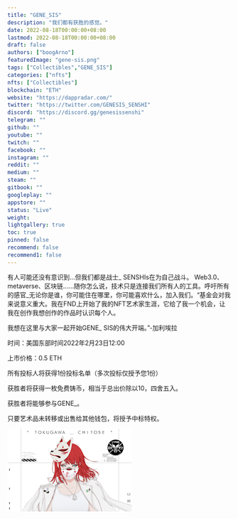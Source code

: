 ```yaml
---
title: "GENE_SIS"
description: "我们都有获胜的感觉。"
date: 2022-08-18T00:00:00+08:00
lastmod: 2022-08-18T00:00:00+08:00
draft: false
authors: ["boogArno"]
featuredImage: "gene-sis.png"
tags: ["Collectibles","GENE_SIS"]
categories: ["nfts"]
nfts: ["Collectibles"]
blockchain: "ETH"
website: "https://dappradar.com/"
twitter: "https://twitter.com/GENESIS_SENSHI"
discord: "https://discord.gg/genesissenshi"
telegram: ""
github: ""
youtube: ""
twitch: ""
facebook: ""
instagram: ""
reddit: ""
medium: ""
steam: ""
gitbook: ""
googleplay: ""
appstore: ""
status: "Live"
weight: 
lightgallery: true
toc: true
pinned: false
recommend: false
recommend1: false
---
```

有人可能还没有意识到…但我们都是战士_ SENSHIs在为自己战斗。
Web3.0、metaverse、区块链……随你怎么说，技术只是连接我们所有人的工具。呼吁所有的感官_无论你是谁，你可能住在哪里，你可能喜欢什么，加入我们。“基金会对我来说意义重大。我在FND上开始了我的NFT艺术家生涯，它给了我一个机会，让我在创作我想创作的作品时认识每个人。

我想在这里与大家一起开始GENE_ SIS的伟大开端。”-加利埃拉

时间：美国东部时间2022年2月23日12:00

上市价格：0.5 ETH

所有投标人将获得1份投标名单（多次投标仅授予您1份）

获胜者将获得一枚免费铸币，相当于总出价除以10，四舍五入。

获胜者将能够参与GENE_。

只要艺术品未转移或出售给其他钱包，将授予中标特权。

![genesis-dapp-collectibles-ethereum-image2_9009fb985b9955dbc0fabfc2187e8094](genesis-dapp-collectibles-ethereum-image2_9009fb985b9955dbc0fabfc2187e8094.png)